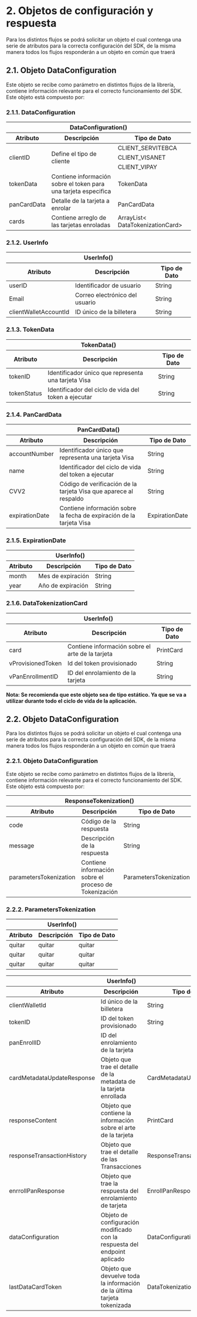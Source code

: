 # 2. Objetos de configuración y respuesta

 Para los distintos flujos se podrá solicitar un objeto el cual contenga una serie de atributos para la correcta
 configuración del SDK, de la misma manera todos los flujos responderán a un objeto en común que traerá

 ## 2.1. Objeto DataConfiguration

 Este objeto se recibe como parámetro en distintos flujos de la librería, contiene información relevante para el correcto funcionamiento del SDK. Este objeto está compuesto por:
 
### 2.1.1. DataConfiguration
<table>
    <thead>
        <tr>
            <th colspan=3>DataConfiguration()</th>
        </tr>
    </thead>
     <thead>
        <tr>
            <th>Atributo</th>
            <th>Descripción</th>
            <th>Tipo de Dato</th>
        </tr>
    </thead>
    <tbody>
        <tr>
            <td rowspan=3>clientID</td>
             <td rowspan=3>Define el tipo de cliente</td>
            <td>CLIENT_SERVITEBCA</td>
        </tr>
        <tr>
            <td>CLIENT_VISANET</td>
        </tr>
        <tr>
            <td>CLIENT_VIPAY</td>
        </tr>
        <tr>
            <td>tokenData</td>
            <td>Contiene información sobre el token para una tarjeta especifica</td>
            <td>TokenData</td>
        </tr>
        <tr>
            <td>panCardData</td>
            <td>Detalle de la tarjeta a enrolar</td>
            <td>PanCardData</td>
        </tr>
        <tr>
            <td>cards</td>
            <td>Contiene arreglo de las tarjetas enroladas</td>
            <td>ArrayList< DataTokenizationCard></td>
        </tr>
    </tbody>
</table>


### 2.1.2. UserInfo

<table>
    <thead>
        <tr>
            <th colspan=3>UserInfo()</th>
        </tr>
    </thead>
     <thead>
        <tr>
            <th>Atributo</th>
            <th>Descripción</th>
            <th>Tipo de Dato</th>
        </tr>
    </thead>
    <tbody>
        <tr>
            <td>userID</td>
             <td>Identificador de usuario</td>
            <td>String</td>
        </tr>
        <tr>
            <td>Email</td>
            <td>Correo electrónico del usuario</td>
            <td>String</td>
        </tr>
        <tr>
            <td>clientWalletAccountId</td>
            <td>ID único de la billetera</td>
            <td>String</td>
        </tr>
    </tbody>
</table>



### 2.1.3. TokenData



<table>
    <thead>
        <tr>
            <th colspan=3>TokenData()</th>
        </tr>
    </thead>
     <thead>
        <tr>
            <th>Atributo</th>
            <th>Descripción</th>
            <th>Tipo de Dato</th>
        </tr>
    </thead>
    <tbody>
        <tr>
            <td>tokenID</td>
            <td>Identificador único que representa una tarjeta Visa</td>
            <td>String</td>
        </tr>
        <tr>
            <td>tokenStatus</td>
            <td>Identificador del ciclo de vida del token a ejecutar</td>
            <td>String</td>
        </tr>
    </tbody>
</table>

### 2.1.4. PanCardData

<table>
    <thead>
        <tr>
            <th colspan=3>PanCardData()</th>
        </tr>
    </thead>
     <thead>
        <tr>
            <th>Atributo</th>
            <th>Descripción</th>
            <th>Tipo de Dato</th>
        </tr>
    </thead>
    <tbody>
        <tr>
            <td>accountNumber</td>
            <td>Identificador único que representa una tarjeta Visa</td>
            <td>String</td>
        </tr>
        <tr>
            <td>name</td>
            <td>Identificador del ciclo de vida del token a ejecutar</td>
            <td>String</td>
        </tr>
        <tr>
            <td>CVV2</td>
            <td>Código de verificación de la tarjeta Visa que aparece al respaldo</td>
            <td>String</td>
        </tr>
        <tr>
            <td>expirationDate</td>
            <td>Contiene información sobre la fecha de expiración de la tarjeta Visa</td>
            <td>ExpirationDate</td>
        </tr>
    </tbody>
</table>


### 2.1.5. ExpirationDate

<table>
    <thead>
        <tr>
            <th colspan=3>UserInfo()</th>
        </tr>
    </thead>
     <thead>
        <tr>
            <th>Atributo</th>
            <th>Descripción</th>
            <th>Tipo de Dato</th>
        </tr>
    </thead>
    <tbody>
        <tr>
            <td>month</td>
            <td>Mes de expiración</td>
            <td>String</td>
        </tr>
        <tr>
            <td>year</td>
            <td>Año de expiración</td>
            <td>String</td>
        </tr>
    </tbody>
</table>


### 2.1.6. DataTokenizationCard

<table>
    <thead>
        <tr>
            <th colspan=3>UserInfo()</th>
        </tr>
    </thead>
     <thead>
        <tr>
            <th>Atributo</th>
            <th>Descripción</th>
            <th>Tipo de Dato</th>
        </tr>
    </thead>
    <tbody>
        <tr>
            <td>card</td>
            <td>Contiene información sobre el arte de la tarjeta</td>
            <td>PrintCard</td>
        </tr>
        <tr>
            <td>vProvisionedToken</td>
            <td>Id del token provisionado</td>
            <td>String</td>
        </tr>
        <tr>
            <td>vPanEnrollmentID</td>
            <td>ID del enrolamiento de la tarjeta</td>
            <td>String</td>
        </tr>
    </tbody>
</table>


**Nota: Se recomienda que este objeto sea de tipo estático. Ya que se va a utilizar durante todo el ciclo de vida de la aplicación.**



 ## 2.2. Objeto DataConfiguration

Para los distintos flujos se podrá solicitar un objeto el cual contenga una serie de atributos para la correcta
 configuración del SDK, de la misma manera todos los flujos responderán a un objeto en común que traerá
 
### 2.2.1. Objeto DataConfiguration

Este objeto se recibe como parámetro en distintos flujos de la librería, contiene información relevante para el correcto funcionamiento del SDK. Este objeto está compuesto por:


<table>
    <thead>
        <tr>
            <th colspan=3>ResponseTokenization()</th>
        </tr>
    </thead>
     <thead>
        <tr>
            <th>Atributo</th>
            <th>Descripción</th>
            <th>Tipo de Dato</th>
        </tr>
    </thead>
    <tbody>
        <tr>
            <td>code</td>
            <td>Código de la respuesta</td>
            <td>String</td>
        </tr>
        <tr>
            <td>message</td>
            <td>Descripción de la respuesta</td>
            <td>String</td>
        </tr>
        <tr>
            <td>parametersTokenization</td>
            <td>Contiene información sobre el proceso de Tokenización</td>
            <td>ParametersTokenization</td>
        </tr>
    </tbody>
</table>


### 2.2.2. ParametersTokenization

<table>
    <thead>
        <tr>
            <th colspan=3>UserInfo()</th>
        </tr>
    </thead>
     <thead>
        <tr>
            <th>Atributo</th>
            <th>Descripción</th>
            <th>Tipo de Dato</th>
        </tr>
    </thead>
    <tbody>
        <tr>
            <td>quitar</td>
            <td>quitar</td>
            <td>quitar</td>
        </tr>
        <tr>
            <td>quitar</td>
            <td>quitar</td>
            <td>quitar</td>
        </tr>
        <tr>
            <td>quitar</td>
            <td>quitar</td>
            <td>quitar</td>
        </tr>
    </tbody>
</table>


<table>
    <thead>
        <tr>
            <th colspan=3>UserInfo()</th>
        </tr>
    </thead>
     <thead>
        <tr>
            <th>Atributo</th>
            <th>Descripción</th>
            <th>Tipo de Dato</th>
        </tr>
    </thead>
    <tbody>
        <tr>
            <td>clientWalletId</td>
            <td>Id único de la billetera</td>
            <td>String</td>
        </tr>
        <tr>
            <td>tokenID</td>
            <td>ID del token provisionado</td>
            <td>String</td>
        </tr>
        <tr>
            <td>panEnrollID</td>
            <td>ID del enrolamiento de la tarjeta</td>
            <td></td>
        </tr>
         <tr>
            <td>cardMetadataUpdateResponse</td>
            <td>Objeto que trae el detalle de la metadata de la tarjeta enrollada</td>
            <td>CardMetadataUpdateResponse</td>
        </tr>
        <tr>
            <td>responseContent</td>
            <td>Objeto que contiene la información sobre el arte de la tarjeta</td>
            <td>PrintCard</td>
        </tr>
        <tr>
            <td>responseTransactionHistory</td>
            <td>Objeto que trae el detalle de las Transacciones</td>
            <td>ResponseTransactionHistory</td>
        </tr>
         <tr>
            <td>enrrollPanResponse</td>
            <td>Objeto que trae la respuesta del enrolamiento de tarjeta</td>
            <td>EnrollPanResponse</td>
        </tr>
        <tr>
            <td>dataConfiguration</td>
            <td>Objeto de configuración modificado con la respuesta del endpoint aplicado</td>
            <td>DataConfiguration</td>
        </tr>
        <tr>
            <td>lastDataCardToken</td>
            <td>Objeto que devuelve toda la información de la última tarjeta tokenizada</td>
            <td>DataTokenizationCard</td>
        </tr>
    </tbody>
</table>


